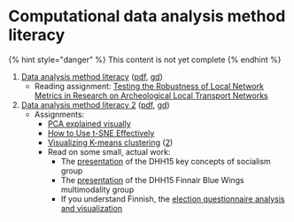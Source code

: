 # Computational data analysis method literacy

{% hint style="danger" %}
This content is not yet complete
{% endhint %}

1. [Data analysis method literacy](https://docs.google.com/presentation/d/e/2PACX-1vTEAtbzLYJXn2Pp8ozrSfxmzQOxo6SfVOXpscLbgCXkeXtqpzlwlU37dmQTWEAjIUAPedbT_BG1x0Ll/pub?start=false&loop=false&delayms=3000) \([pdf](http://docs.google.com/presentation/d/1GfmNxZ-k4mowZvatMNXDM51cIsbr8zf_ymV9VSqO0jk/export/pdf), [gd](https://docs.google.com/presentation/d/1GfmNxZ-k4mowZvatMNXDM51cIsbr8zf_ymV9VSqO0jk/edit?usp=sharing)\)
   * Reading assignment: [Testing the Robustness of Local Network Metrics in Research on Archeological Local Transport Networks](http://dx.doi.org/10.3389/fdigh.2016.00006)
2. [Data analysis method literacy 2](https://docs.google.com/presentation/d/e/2PACX-1vR4NjZkDSF_-SHOReFALXa6sOieVIDNXe5t2hiXKngZrYwvwkEHvr3tbjXaXst6eQ4UfZvwqmddn8Ri/pub?start=false&loop=false&delayms=3000) \([pdf](https://docs.google.com/presentation/d/1gLgX8TxwxCOeUAIUW7mz3BD0pPUKJHqb9NVi5kGmN0s/export/pdf), [gd](https://docs.google.com/presentation/d/1gLgX8TxwxCOeUAIUW7mz3BD0pPUKJHqb9NVi5kGmN0s/edit)\)
   * Assignments:
     * [PCA explained visually](http://setosa.io/ev/principal-component-analysis/)
     * [How to Use t-SNE Effectively](https://distill.pub/2016/misread-tsne/)
     * [Visualizing K-means clustering](https://www.naftaliharris.com/blog/visualizing-k-means-clustering/) \([2](http://stanford.edu/class/ee103/visualizations/kmeans/kmeans.html)\)
     * Read on some small, actual work:
       * The [presentation](http://dayofdh2015.uned.es/fnewspapers/wp-content/uploads/sites/129/2015/05/Key-concepts-of-Socialism-Friday.pdf) of the DHH15 key concepts of socialism group
       * The [presentation](https://prezi.com/g-0b_r604myv/dhh15-multimodality/?utm_campaign=share&utm_medium=copy) of the DHH15 Finnair Blue Wings multimodality group
       * If you understand Finnish, the [election questionnaire analysis and visualization](https://users.aalto.fi/~leinona1/vaalit2015/)



